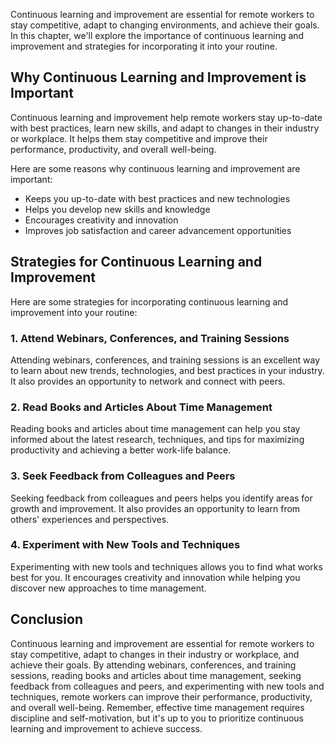 
Continuous learning and improvement are essential for remote workers to stay competitive, adapt to changing environments, and achieve their goals. In this chapter, we'll explore the importance of continuous learning and improvement and strategies for incorporating it into your routine.

Why Continuous Learning and Improvement is Important
----------------------------------------------------

Continuous learning and improvement help remote workers stay up-to-date with best practices, learn new skills, and adapt to changes in their industry or workplace. It helps them stay competitive and improve their performance, productivity, and overall well-being.

Here are some reasons why continuous learning and improvement are important:

- Keeps you up-to-date with best practices and new technologies
- Helps you develop new skills and knowledge
- Encourages creativity and innovation
- Improves job satisfaction and career advancement opportunities

Strategies for Continuous Learning and Improvement
--------------------------------------------------

Here are some strategies for incorporating continuous learning and improvement into your routine:

### 1. Attend Webinars, Conferences, and Training Sessions

Attending webinars, conferences, and training sessions is an excellent way to learn about new trends, technologies, and best practices in your industry. It also provides an opportunity to network and connect with peers.

### 2. Read Books and Articles About Time Management

Reading books and articles about time management can help you stay informed about the latest research, techniques, and tips for maximizing productivity and achieving a better work-life balance.

### 3. Seek Feedback from Colleagues and Peers

Seeking feedback from colleagues and peers helps you identify areas for growth and improvement. It also provides an opportunity to learn from others' experiences and perspectives.

### 4. Experiment with New Tools and Techniques

Experimenting with new tools and techniques allows you to find what works best for you. It encourages creativity and innovation while helping you discover new approaches to time management.

Conclusion
----------

Continuous learning and improvement are essential for remote workers to stay competitive, adapt to changes in their industry or workplace, and achieve their goals. By attending webinars, conferences, and training sessions, reading books and articles about time management, seeking feedback from colleagues and peers, and experimenting with new tools and techniques, remote workers can improve their performance, productivity, and overall well-being. Remember, effective time management requires discipline and self-motivation, but it's up to you to prioritize continuous learning and improvement to achieve success.

